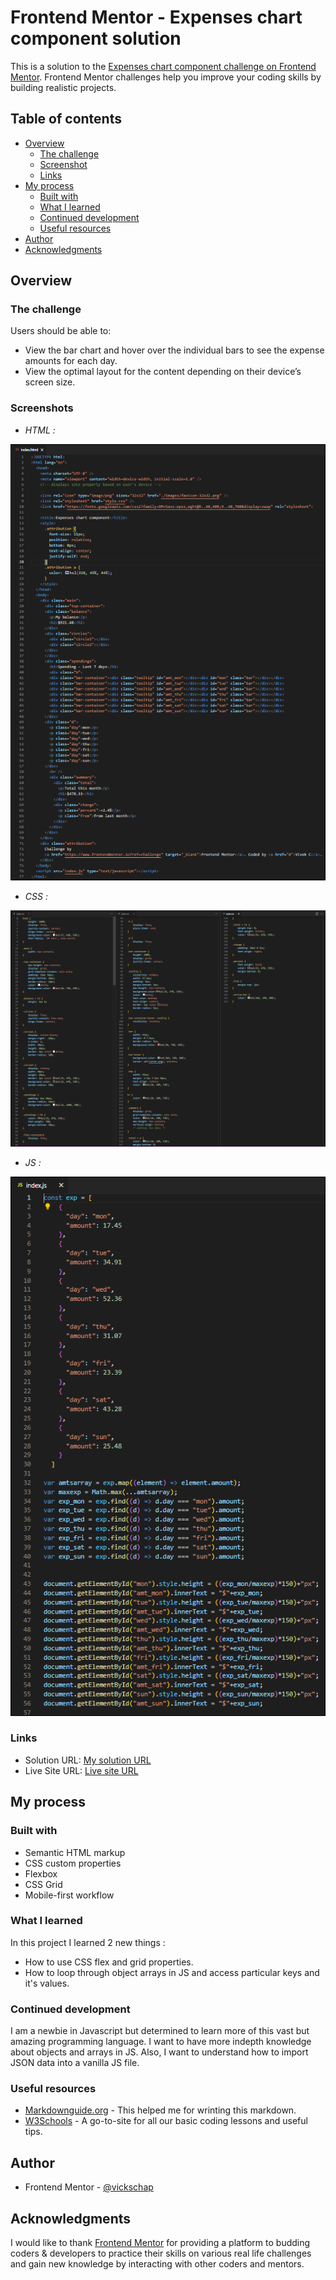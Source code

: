 # Frontend Mentor - Expenses chart component solution

This is a solution to the [Expenses chart component challenge on Frontend Mentor](https://www.frontendmentor.io/challenges/expenses-chart-component-e7yJBUdjwt). Frontend Mentor challenges help you improve your coding skills by building realistic projects. 

## Table of contents

- [Overview](#overview)
  - [The challenge](#the-challenge)
  - [Screenshot](#screenshot)
  - [Links](#links)
- [My process](#my-process)
  - [Built with](#built-with)
  - [What I learned](#what-i-learned)
  - [Continued development](#continued-development)
  - [Useful resources](#useful-resources)
- [Author](#author)
- [Acknowledgments](#acknowledgments)


## Overview

### The challenge

Users should be able to:

- View the bar chart and hover over the individual bars to see the expense amounts for each day.
- View the optimal layout for the content depending on their device’s screen size.


### Screenshots

- *HTML :*

![HTML-screenshot](HTML.PNG)
 - *CSS :*
 
![CSS-screenshot](CSS.PNG)
 - *JS :*
 
![JS-screenshot](JS.PNG)

### Links

- Solution URL: [My solution URL](https://www.frontendmentor.io/solutions/interactive-expenses-chart-component-2FqS0wcTFG)
- Live Site URL: [Live site URL](https://vickschap.github.io/expenses-chart-component-main/)

## My process

### Built with

- Semantic HTML markup
- CSS custom properties
- Flexbox
- CSS Grid
- Mobile-first workflow

### What I learned

In this project I learned 2 new things :
 - How to use CSS flex and grid properties.
 - How to loop through object arrays in JS and access particular keys and it's values.

### Continued development

I am a newbie in Javascript but determined to learn more of this vast but amazing programming language. I want to have more indepth knowledge about objects and arrays in JS. Also, I want to understand how to import JSON data into a vanilla JS file.

### Useful resources

- [Markdownguide.org](https://www.markdownguide.org) - This helped me for wrinting this markdown.
- [W3Schools](https://www.w3schools.com) - A go-to-site for all our basic coding lessons and useful tips.

## Author

- Frontend Mentor - [@vickschap](https://www.frontendmentor.io/profile/vickschap)

## Acknowledgments

I would like to thank [Frontend Mentor](https://www.frontendmentor.io) for providing a platform to budding coders & developers to practice their skills on various real life challenges and gain new knowledge by interacting with other coders and mentors.
